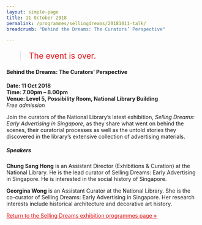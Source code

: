 ```yaml
---
layout: simple-page
title: 11 October 2018
permalink: /programmes/sellingdreams/20181011-talk/
breadcrumb: "Behind the Dreams: The Curators’ Perspective"

---
```


<blockquote style="color: #E21216; font-size: 150%;">The event is over.</blockquote>

<h4>Behind the Dreams: The Curators’ Perspective</h4>

__Date: 11 Oct 2018__<br>
__Time: 7.00pm – 8.00pm__<br>
__Venue: Level 5, Possibility Room, National Library Building__<br>
_Free admission_

Join the curators of the National Library’s latest exhibition, _Selling Dreams: Early Advertising in Singapore_, as they share what went on behind the scenes, their curatorial processes as well as the untold stories they discovered in the library’s extensive collection of advertising materials.

##### Speakers
__Chung Sang Hong__ is an Assistant Director (Exhibitions & Curation) at the National Library. He is the lead curator of Selling Dreams: Early Advertising in Singapore. He is interested in the social history of Singapore.

__Georgina Wong__ is an Assistant Curator at the National Library. She is the co-curator of Selling Dreams: Early Advertising in Singapore. Her research interests include historical architecture and decorative art history.

<a href="/exhibitions/past-exhibitions/sellingdreams/programmes/" style="color:#E21216;">Return to the Selling Dreams exhibition programmes page &#187;</a>
